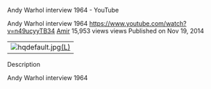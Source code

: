 Andy Warhol interview 1964 - YouTube

Andy Warhol interview 1964
https://www.youtube.com/watch?v=n49ucyyTB34
[Amir](https://www.youtube.com/channel/UCPw0PrmGNdCis5HgnQALIqQ)
15,953 views views
Published on Nov 19, 2014

|     |
| --- |
| ![hqdefault.jpg](../_resources/9f4a3c0939542e3fba06fe0773ca63b1.jpg)[(L)](https://www.youtube.com/watch?v=n49ucyyTB34) |

Description

Andy Warhol interview 1964
